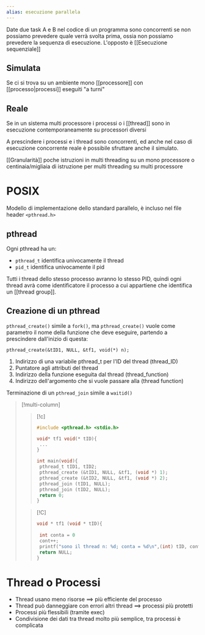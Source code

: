 ```yaml
---
alias: esecuzione parallela
---
```

Date due task A e B nel codice di un programma sono concorrenti se non possiamo prevedere quale verrà svolta prima, ossia non possiamo prevedere la sequenza di esecuzione. 
L'opposto è [[Esecuzione sequenziale]]


## Simulata
Se ci si trova su un ambiente mono [[processore]] con [[processo|processi]] eseguiti "a turni"

## Reale
Se in un sistema multi processore i processi o i [[thread]] sono in esecuzione contemporaneamente su processori diversi


A prescindere i processi e i thread sono concorrenti, ed anche nel caso di esecuzione concorrente reale è possibile sfruttare anche il simulato.


[[Granularità]] poche istruzioni in multi threading su un mono processore o centinaia/migliaia di istruzione per multi threading su multi processore 


# POSIX
Modello di implementazione dello standard parallelo, è incluso nel file header `<pthread.h>`

## pthread
Ogni pthread ha un: 
- `pthread_t` identifica univocamente il thread
- `pid_t` identifica univocamente il pid

Tutti i thread dello stesso processo avranno lo stesso PID, quindi ogni thread avrà come identificatore il processo a cui appartiene che identifica un [[thread group]].


## Creazione di un pthread
`pthread_create()` simile a `fork()`, ma `pthread_create()` vuole come parametro il nome della funzione che deve eseguire, partendo a prescindere dall'inizio di questa:

`pthread_create(&tID1, NULL, &tf1, void(*) n);`

1. Indirizzo di una variabile pthread_t per l'ID del thread (thread_ID)
2. Puntatore agli attributi del thread
3. Indirizzo della funzione eseguita dal thread (thread_function)
4. Indirizzo dell'argomento che si vuole passare alla (thread function)


Terminazione di un `pthread_join` simile a `waitid()`



>[!multi-column]
>
>>[!c]
>>```c
>>#include <pthread.h> <stdio.h>
>>
>>void* tf1 void(* tID){
>>	...
>>}
>>
>>int main(void){
>>	pthread_t tID1, tID2;
>>	pthread_create (&tID1, NULL, &tf1, (void *) 1);
>>	pthread_create (&tID2, NULL, &tf1, (void *) 2);
>>	pthread_join (tID1, NULL);
>>	pthread_join (tID2, NULL);
>>	return 0;
>>}
>>``` 
>
>>[!C]
>>```C
>>void * tf1 (void * tID){
>>	
>>	int conta = 0
>>	cont++;
>>	printf("sono il thread n: %d; conta = %d\n",(int) tID, conta);
>>	return NULL;
>>}
>>```


# Thread o Processi
- Thread usano meno risorse $\implies$ più efficiente del processo
- Thread può danneggiare con errori altri thread $\implies$ processi più protetti
- Processi più flessibili (tramite exec)
- Condivisione dei dati tra thread molto più semplice, tra processi è complicata




